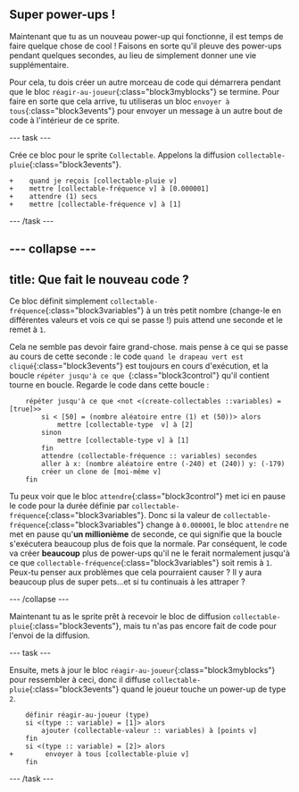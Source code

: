 ## Super power-ups !

Maintenant que tu as un nouveau power-up qui fonctionne, il est temps de faire quelque chose de cool ! Faisons en sorte qu'il pleuve des power-ups pendant quelques secondes, au lieu de simplement donner une vie supplémentaire.

Pour cela, tu dois créer un autre morceau de code qui démarrera pendant que le bloc `réagir-au-joueur`{:class="block3myblocks"} se termine. Pour faire en sorte que cela arrive, tu utiliseras un bloc `envoyer à tous`{:class="block3events"} pour envoyer un message à un autre bout de code à l'intérieur de ce sprite.

--- task ---

Crée ce bloc pour le sprite `Collectable`. Appelons la diffusion `collectable-pluie`{:class="block3events"}.

```blocks3
+    quand je reçois [collectable-pluie v]
+    mettre [collectable-fréquence v] à [0.000001]
+    attendre (1) secs
+    mettre [collectable-fréquence v] à [1]
```

--- /task ---

--- collapse ---
---
title: Que fait le nouveau code ?
---

Ce bloc définit simplement `collectable-fréquence`{:class="block3variables"} à un très petit nombre (change-le en différentes valeurs et vois ce qui se passe !) puis attend une seconde et le remet à `1`.

Cela ne semble pas devoir faire grand-chose. mais pense à ce qui se passe au cours de cette seconde : le code `quand le drapeau vert est cliqué`{:class="block3events"} est toujours en cours d'exécution, et la boucle `répéter jusqu'à ce que `{:class="block3control"} qu'il contient tourne en boucle. Regarde le code dans cette boucle :

```blocks3
    répéter jusqu'à ce que <not <(create-collectables ::variables) = [true]>>
        si < [50] = (nombre aléatoire entre (1) et (50))> alors
            mettre [collectable-type  v] à [2]
        sinon
            mettre [collectable-type v] à [1]
        fin
        attendre (collectable-fréquence :: variables) secondes
        aller à x: (nombre aléatoire entre (-240) et (240)) y: (-179)
        créer un clone de [moi-même v]
    fin
```

Tu peux voir que le bloc `attendre`{:class="block3control"} met ici en pause le code pour la durée définie par `collectable-fréquence`{:class="block3variables"}. Donc si la valeur de `collectable-fréquence`{:class="block3variables"} change à `0.000001`, le bloc `attendre` ne met en pause qu'**un millionième** de seconde, ce qui signifie que la boucle s'exécutera beaucoup plus de fois que la normale. Par conséquent, le code va créer **beaucoup** plus de power-ups qu'il ne le ferait normalement jusqu'à ce que `collectable-fréquence`{:class="block3variables"} soit remis à `1`. Peux-tu penser aux problèmes que cela pourraient causer ? Il y aura beaucoup plus de super pets…et si tu continuais à les attraper ?

--- /collapse ---

Maintenant tu as le sprite prêt à recevoir le bloc de diffusion `collectable-pluie`{:class="block3events"}, mais tu n'as pas encore fait de code pour l'envoi de la diffusion.

--- task ---

Ensuite, mets à jour le bloc `réagir-au-joueur`{:class="block3myblocks"} pour ressembler à ceci, donc il diffuse `collectable-pluie`{:class="block3events"} quand le joueur touche un power-up de type `2`.

```blocks3
    définir réagir-au-joueur (type)
    si <(type :: variable) = [1]> alors
        ajouter (collectable-valeur :: variables) à [points v]
    fin
    si <(type :: variable) = [2]> alors
+        envoyer à tous [collectable-pluie v]
    fin
```

--- /task ---
